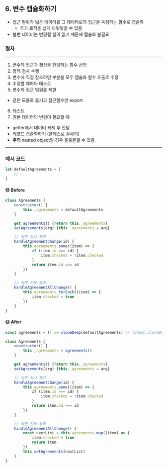 ## 6. 변수 캡슐화하기

- 접근 범위가 넓은 데이터를 그 데이터로의 접근을 독점하는 함수로 캡슐화
    - 추가 로직을 쉽게 끼워넣을 수 있음
- 불변 데이터는 변경될 일이 없기 때문에 캡슐화 불필요

### 절차
----

1. 변수의 접근과 갱신을 전담하는 함수 선언<br />
2. 정적 검사 수행<br />
3. 변수에 직접 참조하던 부분을 모두 캡슐화 함수 호출로 수정<br />
4. 수정할 때마다 테스트<br />
5. 변수의 접근 범위를 제한<br />
- 같은 모듈로 옮기고 접근함수만 export<br />
6. 테스트<br />
7. 원본 데이터의 변경이 필요할 때<br />
- getter에서 데이터 복제 후 전달<br />
- 레코드 캡슐화하기 (클레스로 감싸기)<br />
- **주의** nested object일 경우 불충분할 수 있음

----

### 예시 코드

```javascript
let defaultAgreements = [
    // ...
]
```

#### 😞 Before
```js
class Agreements {
    constructor() {
        this._agreements = defaultAgreements
    }

    get agreements() {return this._agreements}
    setAgreements(arg) {this._agreements = arg}

    // 약관 하나 체크
    handleAgreementChange(id) {
        this.agreements.some((item) => {
            if (item.id === id) {
                item.checked = !item.checked
            }
            return item.id === id
        })
    }

    // 약관 전체 동의
    handleAgreementAllChange() {
        this.agreements.forEach((item) => {
            item.checked = true
        })
    }
}
```

#### 😃 After
```js
const agreements = () => cloneDeep(defaultAgreements) // lodash.cloneDeep

class Agreements {
    constructor() {
        this._agreements = agreements()
    }

    get agreements() {return this._agreements}
    setAgreements(arg) {this._agreements = arg}

    // 약관 하나 체크
    handleAgreementChange(id) {
        this.agreements.some((item) => {
            if (item.id === id) {
                item.checked = !item.checked
            }
            return item.id === id
        })
    }

    // 약관 전체 동의
    handleAgreementAllChange() {
        const nextList = this.agreements.map((item) => {
            item.checked = true
            return item
        })
        this.setAgreements(nextList)
    }
}
```
